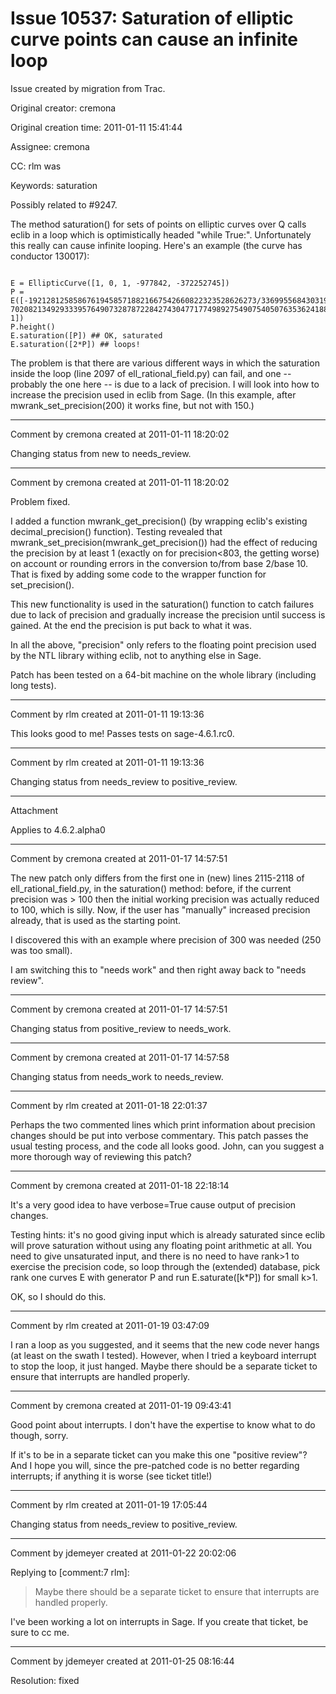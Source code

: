 # Issue 10537: Saturation of elliptic curve points can cause an infinite loop

Issue created by migration from Trac.

Original creator: cremona

Original creation time: 2011-01-11 15:41:44

Assignee: cremona

CC:  rlm was

Keywords: saturation

Possibly related to #9247.

The method saturation() for sets of points on elliptic curves over Q calls eclib in a loop which is optimistically headed "while True:".  Unfortunately this really can cause infinite looping.  Here's an example (the curve has conductor 130017):

```

E = EllipticCurve([1, 0, 1, -977842, -372252745])
P = E([-192128125858676194585718821667542660822323528626273/336995568430319276695106602174283479617040716649, 70208213492933395764907328787228427430477177498927549075405076353624188436/195630373799784831667835900062564586429333568841391304129067339731164107, 1])
P.height()
E.saturation([P]) ## OK, saturated
E.saturation([2*P]) ## loops!
```

The problem is that there are various different ways in which the saturation inside the loop (line 2097 of ell_rational_field.py) can fail, and one -- probably the one here -- is due to a lack of precision.  I will look into how to increase the precision used in eclib from Sage.  (In this example, after mwrank_set_precision(200) it works fine, but not with 150.)


---

Comment by cremona created at 2011-01-11 18:20:02

Changing status from new to needs_review.


---

Comment by cremona created at 2011-01-11 18:20:02

Problem fixed.

I added a function mwrank_get_precision() (by wrapping eclib's existing decimal_precision() function).  Testing revealed that mwrank_set_precision(mwrank_get_precision())  had the effect of reducing the precision by at least 1 (exactly on for precision<803, the getting worse) on account or rounding errors in the conversion to/from base 2/base 10.  That is fixed by adding some code to the wrapper function for set_precision().

This new functionality is used in the saturation() function to catch failures due to lack of precision and gradually increase the precision until success is gained.  At the end the precision is put back to what it was.

In all the above, "precision" only refers to the floating point precision used by the NTL library withing eclib, not to anything else in Sage.

Patch has been tested on a 64-bit machine on the whole library (including long tests).


---

Comment by rlm created at 2011-01-11 19:13:36

This looks good to me! Passes tests on sage-4.6.1.rc0.


---

Comment by rlm created at 2011-01-11 19:13:36

Changing status from needs_review to positive_review.


---

Attachment

Applies to 4.6.2.alpha0


---

Comment by cremona created at 2011-01-17 14:57:51

The new patch only differs from the first one in (new) lines 2115-2118 of ell_rational_field.py, in the saturation() method:  before, if the current precision was > 100 then the initial working precision was actually reduced to 100, which is silly.  Now, if the user has "manually" increased precision already, that is used as the starting point.

I discovered this with an example where precision of 300 was needed (250 was too small).

I am switching this to "needs work" and then right away back to "needs review".


---

Comment by cremona created at 2011-01-17 14:57:51

Changing status from positive_review to needs_work.


---

Comment by cremona created at 2011-01-17 14:57:58

Changing status from needs_work to needs_review.


---

Comment by rlm created at 2011-01-18 22:01:37

Perhaps the two commented lines which print information about precision changes should be put into verbose commentary. This patch passes the usual testing process, and the code all looks good. John, can you suggest a more thorough way of reviewing this patch?


---

Comment by cremona created at 2011-01-18 22:18:14

It's a very good idea to have verbose=True cause output of precision changes.

Testing hints:  it's no good giving input which is already saturated since eclib will prove saturation without using any floating point arithmetic at all.  You need to give unsaturated input, and there is no need to have rank>1 to exercise the precision code, so loop through the (extended) database, pick rank one curves E with generator P and run E.saturate([k*P]) for small k>1.

OK, so I should do this.


---

Comment by rlm created at 2011-01-19 03:47:09

I ran a loop as you suggested, and it seems that the new code never hangs (at least on the swath I tested). However, when I tried a keyboard interrupt to stop the loop, it just hanged. Maybe there should be a separate ticket to ensure that interrupts are handled properly.


---

Comment by cremona created at 2011-01-19 09:43:41

Good point about interrupts.  I don't have the expertise to know what to do though, sorry.

If it's to be in a separate ticket can you make this one "positive review"?  And I hope you will, since the pre-patched code is no better regarding interrupts;  if anything it is worse (see ticket title!)


---

Comment by rlm created at 2011-01-19 17:05:44

Changing status from needs_review to positive_review.


---

Comment by jdemeyer created at 2011-01-22 20:02:06

Replying to [comment:7 rlm]:
> Maybe there should be a separate ticket to ensure that interrupts are handled properly.

I've been working a lot on interrupts in Sage. If you create that ticket, be sure to cc me.


---

Comment by jdemeyer created at 2011-01-25 08:16:44

Resolution: fixed
